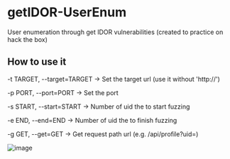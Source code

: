 # getIDOR-UserEnum
User enumeration through get IDOR vulnerabilities (created to practice on hack the box)

## How to use it
-t TARGET, --target=TARGET -> Set the target url (use it without 'http://')

-p PORT, --port=PORT -> Set the port

-s START, --start=START -> Number of uid the to start fuzzing

-e END, --end=END -> Number of uid the to finish fuzzing

-g GET, --get=GET -> Get request path url (e.g. /api/profile?uid=)

![image](https://github.com/GaboLC98/getIDOR-UserEnum/assets/69644400/d32d00ce-10e3-418f-a923-801a75a078c1)
